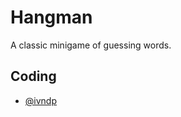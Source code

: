 
# Hangman

A classic minigame of guessing words.



## Coding

- [@ivndp](https://www.github.com/ivndp)

